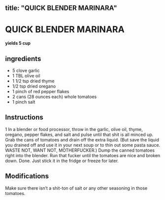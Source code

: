 

title: "QUICK BLENDER MARINARA"
---
# QUICK BLENDER MARINARA



#### yields  5 cup


## ingredients
* 5 clove garlic 
* 1 TBL olive oil 
* 1 1/2 tsp dried thyme 
* 1/2 tsp dried oregano 
* 1 pinch of red pepper flakes 
* 2 cans (28 ounces each) whole tomatoes 
* 1 pinch salt 



## Instructions
1 In a blender or food processor, throw in the garlic, olive oil, thyme, oregano, pepper flakes, and salt and pulse until that shit is all minced up. Grab the cans of tomatoes and drain off the extra liquid. (But save the liquid you drained off and use it in your next soup or to thin out some pasta sauce. WASTE NOT, WANT NOT, MOTHERFUCKER.) Dump the canned tomatoes right into the blender. Run that fucker until the tomatoes are nice and broken down. Done. Just stick it in the fridge or freeze for later.



## Modifications
Make sure there isn’t a shit-ton of salt or any other seasoning in those tomatoes.





